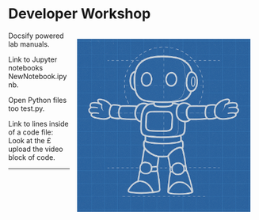 
# Developer Workshop

<img src="_static/robots/blueprint.png" alt="VSS Robot Character" style="float:right; max-width:350px;margin:15px;" />
Docsify powered lab manuals.

Link to Jupyter notebooks <a style="cursor: pointer;" onclick="openOrCreateFileInJupyterLab('NewNotebook.ipynb');"><i class="fas fa-flask"></i> NewNotebook.ipynb</a>.

Open Python files too <a style="cursor: pointer;" onclick="openOrCreateFileInJupyterLab('test.py');"><i class="fa-brands fa-python"></i> test.py</a>.

Link to lines inside of a code file:
Look at the <a style="cursor: pointer;" onclick="goToLineAndSelect('test.py', '£ upload the video');">£ upload the video</a> block of code.

---


